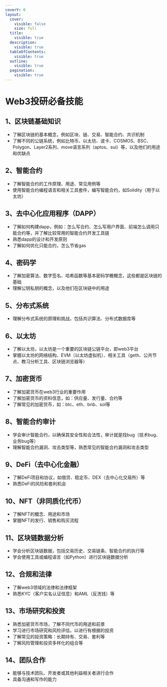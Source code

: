 ```yaml
---
coverY: 0
layout:
  cover:
    visible: false
    size: full
  title:
    visible: true
  description:
    visible: true
  tableOfContents:
    visible: true
  outline:
    visible: true
  pagination:
    visible: true
---
```


# Web3投研必备技能

## 1、**区块链基础知识**

* 了解区块链的基本概念，例如区块、链、交易、智能合约、共识机制
* 了解不同的公链系统，例如比特币、以太坊、波卡、COSMOS、BSC、Polygon、Layer2系列、move语言系列（aptos、sui）等，以及他们的用途和优缺点

## 2、智能合约

* 了解智能合约的工作原理、用途、常见用例等
* 使用智能合约编程语言和相关工具套件，编写智能合约，如Solidity（用于以太坊）

## 3、去中心化应用程序（DAPP）

* 了解如何构建dapp，例如：怎么写合约、怎么写用户界面、前端怎么调用只能合约等，并了解比较常用的智能合约开发工具链
* 熟悉dapp的设计和开发原则
* 了解如何优化只能合约，怎么节省gas

## 4、密码学

* 了解加密算法、数字签名、哈希函数等基本密码学概概念，这些都是区块链的基础
* 理解公钥私钥的概念，以及他们在区块链中的用途

## 5、分布式系统

* 理解分布式系统的原理和挑战，包括共识算法、分布式数据库等

## 6、以太坊

* 了解以太坊，以太坊是一个重要的区块链公链平台，即web3平台
* 掌握以太坊的网络结构、EVM（以太坊虚拟机）、相关工具（geth、公共节点、教习分析工具、区块链浏览器等）

## 7、加密货币

* 了解加密货币在web3行业的重要作用
* 了解加密货币的资料信息，如：供应量、发行量、合约等
* 了解常见的加密货币，如：btc、eth、bnb、sol等

## 8、智能合约审计

* 学会审计智能合约，以确保其安全性和合法性，审计就是找bug（技术bug、业务bug等）
* 理解智能合约漏洞、攻击类型等，熟悉常见的智能合约漏洞和攻击类型

## 9、DeFi（去中心化金融）

* 了解DeFi项目和协议，如借贷、稳定币、DEX（去中心化交易所）等
* 熟悉DeFi的风险和套利机会

## 10、NFT（非同质化代币）

* 了解NFT的概念、用途和市场
* 掌握NFT的发行、销售和购买流程

## 11、区块链数据分析

* 学会分析区块链数据，包括交易历史、交易链条、智能合约的执行等
* 学会使用工具或编程语言（如Python）进行区块链数据分析

## 12、合规和法律

* 了解web3领域的法律和法律框架
* 熟悉KYC（客户实名认证信息）和AML（反洗钱）等

## 13、市场研究和投资

* 熟悉加密货币市场，了解不同代币的用途和前景
* 学习进行市场研究和风险评估，以进行有根据的投资
* 了解常见的投资策略：长期持有、交易、套利等
* 了解风险管理和投资多样化的组合等

## 14、团队合作

* 能够与技术团队、开发者或其他利益相关者进行合作
* 具备沟通和写作的能力



